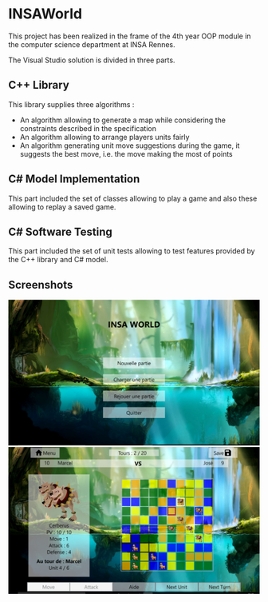 # INSAWorld

This project has been realized in the frame of the 4th year OOP module in the computer science department at INSA Rennes.

The Visual Studio solution is divided in three parts.

## C++ Library

This library supplies three algorithms :
- An algorithm allowing to generate a map while considering the constraints described in the specification
- An algorithm allowing to arrange players units fairly
- An algorithm generating unit move suggestions during the game, it suggests the best move, i.e. the move making the most of points

## C# Model Implementation

This part included the set of classes allowing to play a game and also these allowing to replay a saved game.

## C# Software Testing

This part included the set of unit tests allowing to test features provided by the C++ library and C# model.

## Screenshots

![Image](./main-menu.png)
![Image](./game.png)
